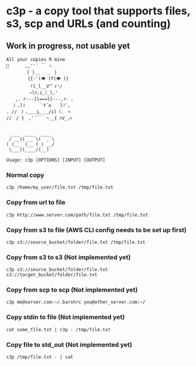 # c3p - a copy tool that supports files, s3, scp and URLs (and counting)
## Work in progress, not usable yet

```
All your copies R mine
🤖　 　　,,''´ ￣ ヽ
　　 　　| |__　 _　|
　 　 　 {{‐'(👁 )Y(👁 )}
  　 　　 !l_l__V^`r'/
　 　　　 ~lr､i_ﾆ_l,'
　　,. r-‐‐]l===l[‐--,r- ､
　 〉､l!　　　｀Y´o　　l!ﾞ,
. //　〉､＿＿L＿＿/il〈.　ﾍ
//　/ }　,'´￣｀ヽ＿{ ﾊV_,ﾍ


  ___  ____  ____
 / __)( __ \(  _ \
( (__  (__ ( ) __/
 \___)(____/(__)

Usage: c3p [OPTIONS] [INPUT] [OUTPUT]
```

### Normal copy
`c3p /home/my_user/file.txt /tmp/file.txt`

### Copy from url to file
`c3p http://www.server.com/path/file.txt /tmp/file.txt`

### Copy from s3 to file (AWS CLI config needs to be set up first)
`c3p s3://source_bucket/folder/file.txt /tmp/file.txt`

### Copy from s3 to s3 (Not implemented yet)
`c3p s3://source_bucket/folder/file.txt s3://target_bucket/folder/file.txt`

### Copy from scp to scp (Not implemented yet)
`c3p me@server.com:~/.barshrc you@other_server.com:~/`

### Copy stdin to file (Not implemented yet)
`cat some_file.txt | c3p - /tmp/file.txt`

### Copy file to std_out (Not implemented yet)
`c3p /tmp/file.txt - | cat`



